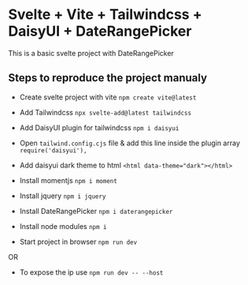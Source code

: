 # Svelte + Vite + Tailwindcss + DaisyUI + DateRangePicker

This is a basic svelte project with DateRangePicker 

## Steps to reproduce the project manualy

- Create svelte project with vite 
`npm create vite@latest `

- Add Tailwindcss 
`npx svelte-add@latest tailwindcss`

- Add DaisyUI plugin for tailwindcss
`npm i daisyui`

- Open `tailwind.config.cjs` file & add this line inside the plugin array `require('daisyui'),`

- Add daisyui dark theme to html 
`<html data-theme="dark"></html>`

- Install momentjs
`npm i moment`

- Install jquery
`npm i jquery`

- Install DateRangePicker
`npm i daterangepicker`

- Install node modules
`npm i`

- Start project in browser
`npm run dev` 

OR 

- To expose the ip use `npm run dev -- --host`


